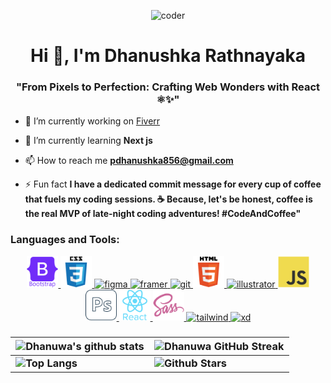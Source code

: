 <p align="center"><img src="https://www.google.com/url?sa=i&url=https%3A%2F%2Fwww.linkedin.com%2Fpulse%2Fnet-analyst-programmer-brussels-hybrid-12-months-finlay-chacksfield&psig=AOvVaw07ObOqtqsEQ3XEeTLHaGgX&ust=1706668241267000&source=images&cd=vfe&opi=89978449&ved=0CBIQjRxqFwoTCLDEwOSIhIQDFQAAAAAdAAAAABAE" alt="coder" width="300" height="200" margin="auto" display="block"/></p>
<h1 align="center">Hi 👋, I'm Dhanushka Rathnayaka</h1>
<h3 align="center">"From Pixels to Perfection: Crafting Web Wonders with React ⚛️✨"</h3>

- 🔭 I’m currently working on [Fiverr](https://www.fiverr.com/s/WLWj5l)

- 🌱 I’m currently learning **Next js**

- 📫 How to reach me **pdhanushka856@gmail.com**

- ⚡ Fun fact **I have a dedicated commit message for every cup of coffee that fuels my coding sessions. ☕️ Because, let's be honest, coffee is the real MVP of late-night coding adventures! #CodeAndCoffee"**



<h3 align="left">Languages and Tools:</h3>


<p align="center"> <a href="https://getbootstrap.com" target="_blank" rel="noreferrer"> <img src="https://raw.githubusercontent.com/devicons/devicon/master/icons/bootstrap/bootstrap-plain-wordmark.svg" alt="bootstrap" width="50" height="50"/> </a> <a href="https://www.w3schools.com/css/" target="_blank" rel="noreferrer"> <img src="https://raw.githubusercontent.com/devicons/devicon/master/icons/css3/css3-original-wordmark.svg" alt="css3" width="50" height="50"/> </a> <a href="https://www.figma.com/" target="_blank" rel="noreferrer"> <img src="https://www.vectorlogo.zone/logos/figma/figma-icon.svg" alt="figma" width="50" height="50"/> </a> <a href="https://www.framer.com/" target="_blank" rel="noreferrer"> <img src="https://www.vectorlogo.zone/logos/framer/framer-icon.svg" alt="framer" width="50" height="50"/> </a> <a href="https://git-scm.com/" target="_blank" rel="noreferrer"> <img src="https://www.vectorlogo.zone/logos/git-scm/git-scm-icon.svg" alt="git" width="50" height="50"/> </a> <a href="https://www.w3.org/html/" target="_blank" rel="noreferrer"> <img src="https://raw.githubusercontent.com/devicons/devicon/master/icons/html5/html5-original-wordmark.svg" alt="html5" width="50" height="50"/> </a> <a href="https://www.adobe.com/in/products/illustrator.html" target="_blank" rel="noreferrer"> <img src="https://www.vectorlogo.zone/logos/adobe_illustrator/adobe_illustrator-icon.svg" alt="illustrator" width="50" height="50"/> </a> <a href="https://developer.mozilla.org/en-US/docs/Web/JavaScript" target="_blank" rel="noreferrer"> <img src="https://raw.githubusercontent.com/devicons/devicon/master/icons/javascript/javascript-original.svg" alt="javascript" width="50" height="50"/> </a> <a href="https://www.photoshop.com/en" target="_blank" rel="noreferrer"> <img src="https://raw.githubusercontent.com/devicons/devicon/master/icons/photoshop/photoshop-line.svg" alt="photoshop" width="50" height="50"/> </a> <a href="https://reactjs.org/" target="_blank" rel="noreferrer"> <img src="https://raw.githubusercontent.com/devicons/devicon/master/icons/react/react-original-wordmark.svg" alt="react" width="50" height="50"/> </a> <a href="https://sass-lang.com" target="_blank" rel="noreferrer"> <img src="https://raw.githubusercontent.com/devicons/devicon/master/icons/sass/sass-original.svg" alt="sass" width="50" height="50"/> </a> <a href="https://tailwindcss.com/" target="_blank" rel="noreferrer"> <img src="https://www.vectorlogo.zone/logos/tailwindcss/tailwindcss-icon.svg" alt="tailwind" width="50" height="50"/> </a> <a href="https://www.adobe.com/products/xd.html" target="_blank" rel="noreferrer"> <img src="https://cdn.worldvectorlogo.com/logos/adobe-xd.svg" alt="xd" width="50" height="50"/> </a> </p>

<h3 align="center'>My Statistics:</h3>
<p  align="center">

| ![Dhanuwa's github stats](https://github-readme-stats.vercel.app/api?username=dhanuwa856&show_icons=true&theme=tokyonight) | ![Dhanuwa GitHub Streak](https://github-readme-streak-stats.herokuapp.com/?user=dhanuwa856&theme=tokyonight) |
| --- | --- |
| ![Top Langs](https://github-readme-stats.vercel.app/api/top-langs/?username=dhanuwa856&theme=tokyonight) | ![Github Stars](https://github-readme-stats.vercel.app/api?username=dhanuwa856&show_icons=true&locale=en&count_private=true&hide_rank=true&custom_title=My%20GitHub%20Stats&disable_animations=true&theme=tokyonight) |

</p>
